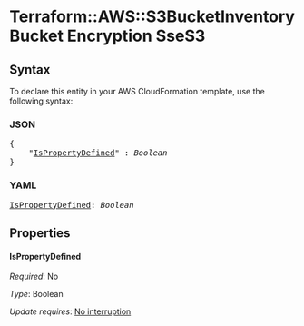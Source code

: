 # Terraform::AWS::S3BucketInventory Bucket Encryption SseS3

## Syntax

To declare this entity in your AWS CloudFormation template, use the following syntax:

### JSON

<pre>
{
    "<a href="#ispropertydefined" title="IsPropertyDefined">IsPropertyDefined</a>" : <i>Boolean</i>
}
</pre>

### YAML

<pre>
<a href="#ispropertydefined" title="IsPropertyDefined">IsPropertyDefined</a>: <i>Boolean</i>
</pre>

## Properties

#### IsPropertyDefined

_Required_: No

_Type_: Boolean

_Update requires_: [No interruption](https://docs.aws.amazon.com/AWSCloudFormation/latest/UserGuide/using-cfn-updating-stacks-update-behaviors.html#update-no-interrupt)


